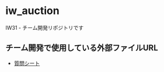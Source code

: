 # iw_auction
IW31 - チーム開発リポジトリです

## チーム開発で使用している外部ファイルURL
- [質問シート](https://docs.google.com/spreadsheets/d/1ifnTcTZfe-7FFfVDQ816XnFiS9k9s_M8GzWUCjNk4as/edit?usp=sharing)
